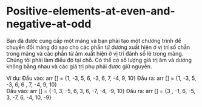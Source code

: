 # Positive-elements-at-even-and-negative-at-odd
Bạn đã được cung cấp một mảng và bạn phải tạo một chương trình để chuyển đổi mảng đó sao cho các phần tử dương xuất hiện ở vị trí số chẵn trong mảng và các phần tử âm xuất hiện ở vị trí đánh số lẻ trong mảng. Chúng tôi phải làm điều đó tại chỗ.  Có thể có số lượng giá trị âm và dương không bằng nhau và các giá trị phụ phải được giữ nguyên. 

Ví dụ:
Đầu vào: arr [] = {1, -3, 5, 6, -3, 6, 7, -4, 9, 10}
Đầu ra: arr [] = {1, -3, 5, -3, 6, 6 , 7, -4, 9, 10}  
Đầu vào: arr [] = {-1, 3, -5, 6, 3, 6, -7, -4, -9, 10}
Đầu ra: arr [] = {3 , -1, 6, -5, 3, -7, 6, -4, 10, -9}
